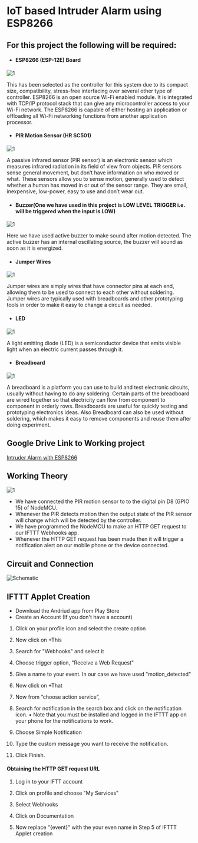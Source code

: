 # IoT based Intruder Alarm using ESP8266


## For this project the following will be required:

  * #### ESP8266 (ESP-12E) Board 
  
![1](https://github.com/yagdev99/motionDetectorESP8266/blob/master/pics/2.png)
      
This has been selected as the controller for this system due to its compact size, compatibility, stress-free interfacing over several other type of controller. ESP8266 is an open source Wi-Fi enabled module. It is integrated with TCP/IP protocol stack that can give any microcontroller access to your Wi-Fi network. The ESP8266 is capable of either hosting an application or offloading all Wi-Fi networking functions from another application processor.
  
  * #### PIR Motion Sensor (HR SC501)
  
  ![1](https://github.com/yagdev99/motionDetectorESP8266/blob/master/pics/4.png)
  
A passive infrared sensor (PIR sensor) is an electronic sensor which measures infrared radiation in its field of view from objects. PIR sensors sense general movement, but don’t have information on who moved or what. These sensors allow you to sense motion, generally used to detect whether a human has moved in or out of the sensor range. They are small, inexpensive, low-power, easy to use and don’t wear out.

  * #### Buzzer(One we have used in this project is LOW LEVEL TRIGGER i.e. will be triggered when the input is LOW)
  
  ![1](https://github.com/yagdev99/motionDetectorESP8266/blob/master/pics/7.png)
  
Here we have used active buzzer to make sound after motion detected. The active buzzer has an internal oscillating source, the buzzer will sound as soon as it is energized.
  
  * #### Jumper Wires
  
  ![1](https://github.com/yagdev99/motionDetectorESP8266/blob/master/pics/9.jpg)
  
Jumper wires are simply wires that have connector pins at each end, allowing them to be used to connect to each other without soldering. Jumper wires are typically used with breadboards and other prototyping tools in order to make it easy to change a circuit as needed.
  
  * #### LED
  
  ![1](https://github.com/yagdev99/motionDetectorESP8266/blob/master/pics/5.jpg)
  
A light emitting diode (LED) is a semiconductor device that emits visible light when an electric current passes through it.
  
  * #### Breadboard
  
  ![1](https://github.com/yagdev99/motionDetectorESP8266/blob/master/pics/8.jpg)
  
A breadboard is a platform you can use to build and test electronic circuits, usually without having to do any soldering. Certain parts of the breadboard are wired together so that electricity can flow from component to component in orderly rows. Breadboards are useful for quickly testing and prototyping electronics ideas.
Also Breadboard can also be used without soldering, which makes it easy to remove components and reuse them after doing experiment.


## Google Drive Link to Working project
[Intruder Alarm with ESP8266](https://drive.google.com/file/d/19tFv1GG8p5I7XCJ6Q0uwpn3n2osI7TKg/view?usp=drivesdk "Click to view Google Drive Link")


## Working Theory
![1](https://github.com/yagdev99/motionDetectorESP8266/blob/master/pics/10.png)

*	We have connected the PIR motion sensor to to the digital pin D8 (GPIO 15) of NodeMCU.
*	Whenever the PIR detects motion then the output state of the PIR sensor will change which will be detected by the controller.
*	We have programmed the NodeMCU to make an HTTP GET request to our IFTTT Webhooks app.
*	Whenever the HTTP GET request has been made then it will trigger a notification alert on our mobile phone or the device connected.

## Circuit and Connection

![Schematic](https://github.com/yagdev99/motionDetectorESP8266/blob/master/pics/11.jpg)

## IFTTT Applet Creation 
 * Download the Andriud app from Play Store
 * Create an Account (If you don't have a account)
 
 1. Click on your profile icon and select the create option
 
 2. Now click on +This
 
 3. Search for "Webhooks" and select it
 
 4. Choose trigger option, "Receive a Web Request"
 
 5. Give a name to your event. In our case we have used "motion_detected"
 
 6. Now click on +That
 
 7. Now from “choose action service”,
   
 8. Search for notification in the search box and click on the notification icon.
    • Note that you must be installed and logged in the IFTTT app on your           phone for the notifications to work.
    
 9. Choose Simple Notification
 
 10. Type the custom message you want to receive the notification.
 
 11. Click Finish.
 
 #### Obtaining the HTTP GET request URL
 
 1. Log in to your IFTT account
 
 2. Click on profile and choose "My Services"
 
 3. Select Webhooks
 
 4. Click on Documentation
 
 5. Now replace "{event}" with the your even name in Step 5 of IFTTT Applet creation
